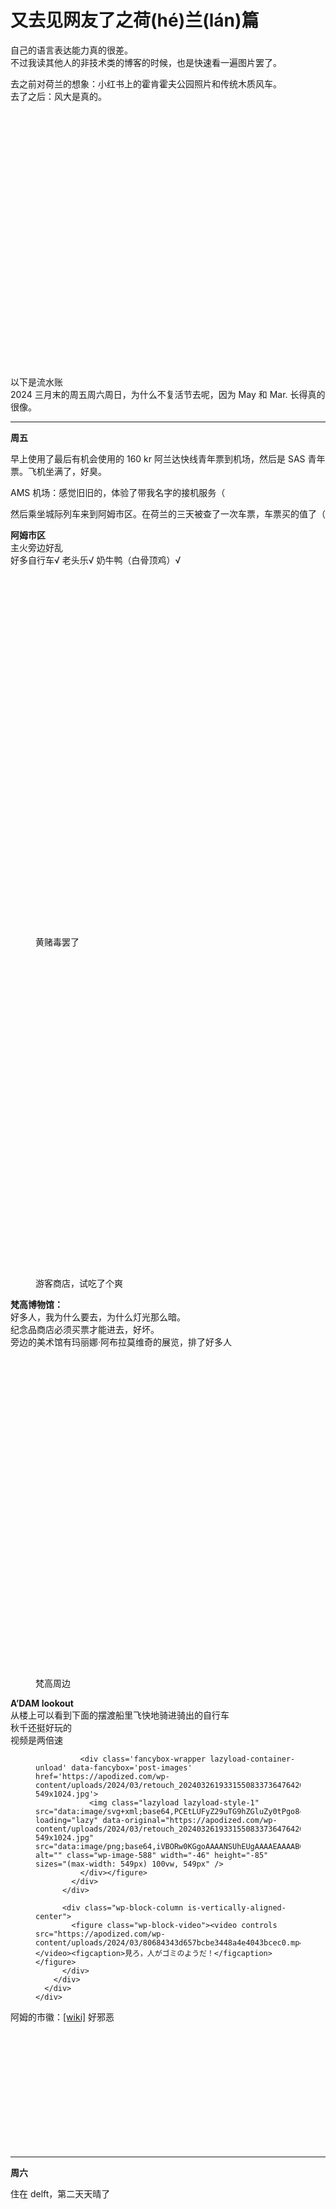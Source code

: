 # 又去见网友了之荷(hé)兰(lán)篇

自己的语言表达能力真的很差。  
不过我读其他人的非技术类的博客的时候，也是快速看一遍图片罢了。

去之前对荷兰的想象：小红书上的霍肯霍夫公园照片和传统木质风车。  
去了之后：风大是真的。

<div class="wp-block-image">
  <figure class="aligncenter size-full">
  
  <div class='fancybox-wrapper lazyload-container-unload' data-fancybox='post-images' href='https://apodized.com/wp-content/uploads/2024/03/aav8dxe_460swp9208948845296929570.webp'>
    <img class="lazyload lazyload-style-1" src="data:image/svg+xml;base64,PCEtLUFyZ29uTG9hZGluZy0tPgo8c3ZnIHdpZHRoPSIxIiBoZWlnaHQ9IjEiIHhtbG5zPSJodHRwOi8vd3d3LnczLm9yZy8yMDAwL3N2ZyIgc3Ryb2tlPSIjZmZmZmZmMDAiPjxnPjwvZz4KPC9zdmc+"  loading="lazy" width="460" height="409" data-original="https://apodized.com/wp-content/uploads/2024/03/aav8dxe_460swp9208948845296929570.webp" src="data:image/png;base64,iVBORw0KGgoAAAANSUhEUgAAAAEAAAABCAYAAAAfFcSJAAAAAXNSR0IArs4c6QAAAARnQU1BAACxjwv8YQUAAAAJcEhZcwAADsQAAA7EAZUrDhsAAAANSURBVBhXYzh8+PB/AAffA0nNPuCLAAAAAElFTkSuQmCC" alt="" class="wp-image-578"  sizes="(max-width: 460px) 100vw, 460px" />
  </div></figure>
</div>

以下是流水账  
2024 三月末的周五周六周日，为什么不复活节去呢，因为 May 和 Mar. 长得真的很像。

<hr class="wp-block-separator" />

<p class="has-text-align-center">
  <strong>周五</strong>
</p>

早上使用了最后有机会使用的 160 kr 阿兰达快线青年票到机场，然后是 SAS 青年票。飞机坐满了，好臭。

AMS 机场：感觉旧旧的，体验了带我名字的接机服务（

然后乘坐城际列车来到阿姆市区。在荷兰的三天被查了一次车票，车票买的值了（

**阿姆市区**  
主火旁边好乱  
好多自行车√ 老头乐√ 奶牛鸭（白骨顶鸡）√

<div class="wp-block-image">
  <figure class="aligncenter size-large is-resized">
  
  <div class='fancybox-wrapper lazyload-container-unload' data-fancybox='post-images' href='https://apodized.com/wp-content/uploads/2024/03/retouch_20240326165618801450136809310675880-1024x769.jpg'>
    <img class="lazyload lazyload-style-1" src="data:image/svg+xml;base64,PCEtLUFyZ29uTG9hZGluZy0tPgo8c3ZnIHdpZHRoPSIxIiBoZWlnaHQ9IjEiIHhtbG5zPSJodHRwOi8vd3d3LnczLm9yZy8yMDAwL3N2ZyIgc3Ryb2tlPSIjZmZmZmZmMDAiPjxnPjwvZz4KPC9zdmc+"  loading="lazy" data-original="https://apodized.com/wp-content/uploads/2024/03/retouch_20240326165618801450136809310675880-1024x769.jpg" src="data:image/png;base64,iVBORw0KGgoAAAANSUhEUgAAAAEAAAABCAYAAAAfFcSJAAAAAXNSR0IArs4c6QAAAARnQU1BAACxjwv8YQUAAAAJcEhZcwAADsQAAA7EAZUrDhsAAAANSURBVBhXYzh8+PB/AAffA0nNPuCLAAAAAElFTkSuQmCC" alt="" class="wp-image-582" width="768" height="577"  sizes="(max-width: 768px) 100vw, 768px" />
  </div><figcaption>黄赌毒罢了</figcaption></figure>
</div>

<div class="wp-block-image">
  <figure class="aligncenter size-large is-resized">
  
  <div class='fancybox-wrapper lazyload-container-unload' data-fancybox='post-images' href='https://apodized.com/wp-content/uploads/2024/03/retouch_20240326165516264698243285036465874-1024x1024.jpg'>
    <img class="lazyload lazyload-style-1" src="data:image/svg+xml;base64,PCEtLUFyZ29uTG9hZGluZy0tPgo8c3ZnIHdpZHRoPSIxIiBoZWlnaHQ9IjEiIHhtbG5zPSJodHRwOi8vd3d3LnczLm9yZy8yMDAwL3N2ZyIgc3Ryb2tlPSIjZmZmZmZmMDAiPjxnPjwvZz4KPC9zdmc+"  loading="lazy" data-original="https://apodized.com/wp-content/uploads/2024/03/retouch_20240326165516264698243285036465874-1024x1024.jpg" src="data:image/png;base64,iVBORw0KGgoAAAANSUhEUgAAAAEAAAABCAYAAAAfFcSJAAAAAXNSR0IArs4c6QAAAARnQU1BAACxjwv8YQUAAAAJcEhZcwAADsQAAA7EAZUrDhsAAAANSURBVBhXYzh8+PB/AAffA0nNPuCLAAAAAElFTkSuQmCC" alt="" class="wp-image-584" width="512" height="512"  sizes="(max-width: 512px) 100vw, 512px" />
  </div><figcaption>游客商店，试吃了个爽</figcaption></figure>
</div>

**梵高博物馆：**  
好多人，我为什么要去，为什么灯光那么暗。  
纪念品商店必须买票才能进去，好坏。  
旁边的美术馆有玛丽娜·阿布拉莫维奇的展览，排了好多人

<div class="wp-block-image">
  <figure class="aligncenter size-large is-resized">
  
  <div class='fancybox-wrapper lazyload-container-unload' data-fancybox='post-images' href='https://apodized.com/wp-content/uploads/2024/03/retouch_20240326165400747521919598186260880-1024x1024.jpg'>
    <img class="lazyload lazyload-style-1" src="data:image/svg+xml;base64,PCEtLUFyZ29uTG9hZGluZy0tPgo8c3ZnIHdpZHRoPSIxIiBoZWlnaHQ9IjEiIHhtbG5zPSJodHRwOi8vd3d3LnczLm9yZy8yMDAwL3N2ZyIgc3Ryb2tlPSIjZmZmZmZmMDAiPjxnPjwvZz4KPC9zdmc+"  loading="lazy" data-original="https://apodized.com/wp-content/uploads/2024/03/retouch_20240326165400747521919598186260880-1024x1024.jpg" src="data:image/png;base64,iVBORw0KGgoAAAANSUhEUgAAAAEAAAABCAYAAAAfFcSJAAAAAXNSR0IArs4c6QAAAARnQU1BAACxjwv8YQUAAAAJcEhZcwAADsQAAA7EAZUrDhsAAAANSURBVBhXYzh8+PB/AAffA0nNPuCLAAAAAElFTkSuQmCC" alt="" class="wp-image-589" width="512" height="512"  sizes="(max-width: 512px) 100vw, 512px" />
  </div><figcaption>梵高周边</figcaption></figure>
</div>

**A&#8217;DAM lookout**  
从楼上可以看到下面的摆渡船里飞快地骑进骑出的自行车  
秋千还挺好玩的  
视频是两倍速

<div class="wp-container-3 wp-block-group">
  <div class="wp-block-group__inner-container">
    <div class="wp-block-columns">
      <div class="wp-block-column" style="flex-basis:100%">
        <div class="wp-block-columns are-vertically-aligned-center">
          <div class="wp-block-column is-vertically-aligned-center">
            <div class="wp-block-image">
              <figure class="aligncenter size-large is-resized">
              
              <div class='fancybox-wrapper lazyload-container-unload' data-fancybox='post-images' href='https://apodized.com/wp-content/uploads/2024/03/retouch_20240326193315508337364764205720825-549x1024.jpg'>
                <img class="lazyload lazyload-style-1" src="data:image/svg+xml;base64,PCEtLUFyZ29uTG9hZGluZy0tPgo8c3ZnIHdpZHRoPSIxIiBoZWlnaHQ9IjEiIHhtbG5zPSJodHRwOi8vd3d3LnczLm9yZy8yMDAwL3N2ZyIgc3Ryb2tlPSIjZmZmZmZmMDAiPjxnPjwvZz4KPC9zdmc+"  loading="lazy" data-original="https://apodized.com/wp-content/uploads/2024/03/retouch_20240326193315508337364764205720825-549x1024.jpg" src="data:image/png;base64,iVBORw0KGgoAAAANSUhEUgAAAAEAAAABCAYAAAAfFcSJAAAAAXNSR0IArs4c6QAAAARnQU1BAACxjwv8YQUAAAAJcEhZcwAADsQAAA7EAZUrDhsAAAANSURBVBhXYzh8+PB/AAffA0nNPuCLAAAAAElFTkSuQmCC" alt="" class="wp-image-588" width="-46" height="-85"  sizes="(max-width: 549px) 100vw, 549px" />
              </div></figure>
            </div>
          </div>
          
          <div class="wp-block-column is-vertically-aligned-center">
            <figure class="wp-block-video"><video controls src="https://apodized.com/wp-content/uploads/2024/03/80684343d657bcbe3448a4e4043bcec0.mp4"></video><figcaption>見ろ，人がゴミのようだ！</figcaption></figure>
          </div>
        </div>
      </div>
    </div>
  </div>
</div>

阿姆的市徽：[[wiki]][1] 好邪恶

<div class="wp-block-image">
  <figure class="aligncenter size-large is-resized">
  
  <div class='fancybox-wrapper lazyload-container-unload' data-fancybox='post-images' href='https://apodized.com/wp-content/uploads/2024/03/Flag_of_Amsterdam.svg_-1024x683.png'>
    <img class="lazyload lazyload-style-1" src="data:image/svg+xml;base64,PCEtLUFyZ29uTG9hZGluZy0tPgo8c3ZnIHdpZHRoPSIxIiBoZWlnaHQ9IjEiIHhtbG5zPSJodHRwOi8vd3d3LnczLm9yZy8yMDAwL3N2ZyIgc3Ryb2tlPSIjZmZmZmZmMDAiPjxnPjwvZz4KPC9zdmc+"  loading="lazy" data-original="https://apodized.com/wp-content/uploads/2024/03/Flag_of_Amsterdam.svg_-1024x683.png" src="data:image/png;base64,iVBORw0KGgoAAAANSUhEUgAAAAEAAAABCAYAAAAfFcSJAAAAAXNSR0IArs4c6QAAAARnQU1BAACxjwv8YQUAAAAJcEhZcwAADsQAAA7EAZUrDhsAAAANSURBVBhXYzh8+PB/AAffA0nNPuCLAAAAAElFTkSuQmCC" alt="" class="wp-image-590" width="279" height="186"  sizes="(max-width: 279px) 100vw, 279px" />
  </div></figure>
</div>

<hr class="wp-block-separator" />

<p class="has-text-align-center">
  <strong>周六 </strong>
</p>

住在 delft，第二天天晴了

<div class="wp-block-image">
  <figure class="aligncenter size-large is-resized">
  
  <div class='fancybox-wrapper lazyload-container-unload' data-fancybox='post-images' href='https://apodized.com/wp-content/uploads/2024/03/retouch_20240326165756696039080180760933868-1024x1024.jpg'>
    <img class="lazyload lazyload-style-1" src="data:image/svg+xml;base64,PCEtLUFyZ29uTG9hZGluZy0tPgo8c3ZnIHdpZHRoPSIxIiBoZWlnaHQ9IjEiIHhtbG5zPSJodHRwOi8vd3d3LnczLm9yZy8yMDAwL3N2ZyIgc3Ryb2tlPSIjZmZmZmZmMDAiPjxnPjwvZz4KPC9zdmc+"  loading="lazy" data-original="https://apodized.com/wp-content/uploads/2024/03/retouch_20240326165756696039080180760933868-1024x1024.jpg" src="data:image/png;base64,iVBORw0KGgoAAAANSUhEUgAAAAEAAAABCAYAAAAfFcSJAAAAAXNSR0IArs4c6QAAAARnQU1BAACxjwv8YQUAAAAJcEhZcwAADsQAAA7EAZUrDhsAAAANSURBVBhXYzh8+PB/AAffA0nNPuCLAAAAAElFTkSuQmCC" alt="" class="wp-image-583" width="512" height="512"  sizes="(max-width: 512px) 100vw, 512px" />
  </div></figure>
</div>

↓ 直通火车站的双层自行车车库，我大为震惊

<div class="wp-block-image">
  <figure class="aligncenter size-large is-resized">
  
  <div class='fancybox-wrapper lazyload-container-unload' data-fancybox='post-images' href='https://apodized.com/wp-content/uploads/2024/03/retouch_20240326165828457206073936090811406-1024x1024.jpg'>
    <img class="lazyload lazyload-style-1" src="data:image/svg+xml;base64,PCEtLUFyZ29uTG9hZGluZy0tPgo8c3ZnIHdpZHRoPSIxIiBoZWlnaHQ9IjEiIHhtbG5zPSJodHRwOi8vd3d3LnczLm9yZy8yMDAwL3N2ZyIgc3Ryb2tlPSIjZmZmZmZmMDAiPjxnPjwvZz4KPC9zdmc+"  loading="lazy" data-original="https://apodized.com/wp-content/uploads/2024/03/retouch_20240326165828457206073936090811406-1024x1024.jpg" src="data:image/png;base64,iVBORw0KGgoAAAANSUhEUgAAAAEAAAABCAYAAAAfFcSJAAAAAXNSR0IArs4c6QAAAARnQU1BAACxjwv8YQUAAAAJcEhZcwAADsQAAA7EAZUrDhsAAAANSURBVBhXYzh8+PB/AAffA0nNPuCLAAAAAElFTkSuQmCC" alt="" class="wp-image-580" width="512" height="512"  sizes="(max-width: 512px) 100vw, 512px" />
  </div></figure>
</div>

然后去鹿特丹进行一番 city walk  
风好大，好现代的都市  
吃了天才拉面，没拍照，好油，家系拉面代餐（没吃过）

<div class="wp-block-image">
  <figure class="aligncenter size-large is-resized">
  
  <div class='fancybox-wrapper lazyload-container-unload' data-fancybox='post-images' href='https://apodized.com/wp-content/uploads/2024/03/retouch_20240326172110453997076651272574179-1024x1024.jpg'>
    <img class="lazyload lazyload-style-1" src="data:image/svg+xml;base64,PCEtLUFyZ29uTG9hZGluZy0tPgo8c3ZnIHdpZHRoPSIxIiBoZWlnaHQ9IjEiIHhtbG5zPSJodHRwOi8vd3d3LnczLm9yZy8yMDAwL3N2ZyIgc3Ryb2tlPSIjZmZmZmZmMDAiPjxnPjwvZz4KPC9zdmc+"  loading="lazy" data-original="https://apodized.com/wp-content/uploads/2024/03/retouch_20240326172110453997076651272574179-1024x1024.jpg" src="data:image/png;base64,iVBORw0KGgoAAAANSUhEUgAAAAEAAAABCAYAAAAfFcSJAAAAAXNSR0IArs4c6QAAAARnQU1BAACxjwv8YQUAAAAJcEhZcwAADsQAAA7EAZUrDhsAAAANSURBVBhXYzh8+PB/AAffA0nNPuCLAAAAAElFTkSuQmCC" alt="" class="wp-image-581" width="512" height="512"  sizes="(max-width: 512px) 100vw, 512px" />
  </div></figure>
</div>

↓ 骑自行车的人，明明公共交通也很发达。他们自行车蹬得贼快，我过马路好危险

<div class="wp-block-image">
  <figure class="aligncenter size-large is-resized">
  
  <div class='fancybox-wrapper lazyload-container-unload' data-fancybox='post-images' href='https://apodized.com/wp-content/uploads/2024/03/retouch_20240326180157126927550140411383941-1024x1024.jpg'>
    <img class="lazyload lazyload-style-1" src="data:image/svg+xml;base64,PCEtLUFyZ29uTG9hZGluZy0tPgo8c3ZnIHdpZHRoPSIxIiBoZWlnaHQ9IjEiIHhtbG5zPSJodHRwOi8vd3d3LnczLm9yZy8yMDAwL3N2ZyIgc3Ryb2tlPSIjZmZmZmZmMDAiPjxnPjwvZz4KPC9zdmc+"  loading="lazy" data-original="https://apodized.com/wp-content/uploads/2024/03/retouch_20240326180157126927550140411383941-1024x1024.jpg" src="data:image/png;base64,iVBORw0KGgoAAAANSUhEUgAAAAEAAAABCAYAAAAfFcSJAAAAAXNSR0IArs4c6QAAAARnQU1BAACxjwv8YQUAAAAJcEhZcwAADsQAAA7EAZUrDhsAAAANSURBVBhXYzh8+PB/AAffA0nNPuCLAAAAAElFTkSuQmCC" alt="" class="wp-image-595" width="512" height="512"  sizes="(max-width: 512px) 100vw, 512px" />
  </div></figure>
</div>

蓝色的自行车轮胎：swapfiets，一个自行车租赁平台

<div class="wp-block-image">
  <figure class="aligncenter size-large is-resized">
  
  <div class='fancybox-wrapper lazyload-container-unload' data-fancybox='post-images' href='https://apodized.com/wp-content/uploads/2024/03/2024-03-26_20-16-1024x604.png'>
    <img class="lazyload lazyload-style-1" src="data:image/svg+xml;base64,PCEtLUFyZ29uTG9hZGluZy0tPgo8c3ZnIHdpZHRoPSIxIiBoZWlnaHQ9IjEiIHhtbG5zPSJodHRwOi8vd3d3LnczLm9yZy8yMDAwL3N2ZyIgc3Ryb2tlPSIjZmZmZmZmMDAiPjxnPjwvZz4KPC9zdmc+"  loading="lazy" data-original="https://apodized.com/wp-content/uploads/2024/03/2024-03-26_20-16-1024x604.png" src="data:image/png;base64,iVBORw0KGgoAAAANSUhEUgAAAAEAAAABCAYAAAAfFcSJAAAAAXNSR0IArs4c6QAAAARnQU1BAACxjwv8YQUAAAAJcEhZcwAADsQAAA7EAZUrDhsAAAANSURBVBhXYzh8+PB/AAffA0nNPuCLAAAAAElFTkSuQmCC" alt="" class="wp-image-597" width="713" height="420"  sizes="(max-width: 713px) 100vw, 713px" />
  </div><figcaption>&#8220;for cyclist from 1.60 to 2.00 meters.&#8221; 🤡</figcaption></figure>
</div>

<hr class="wp-block-separator" />

<p class="has-text-align-center">
  <strong>周日</strong>
</p>

第三天上午去看了 TUD 图书馆，去的公交上碰到了一位曾经在 lund 上学的女生  
TUD 周围就能看到一些 townhouse，感觉非常宁静，（本地人）在这里生活一定很幸福吧

下午去了海牙，好大的风，好冷的雨  
席凡宁根海滩 <https://amsterdamian.com/see/photos/scheveningen-a-charming-seaside-resort-with-a-rich-history/>  
栈桥里面是饭店，还有一些街机，感觉有点老了

<div class="wp-block-columns">
  <div class="wp-block-column">
    <figure class="wp-block-video"><video controls src="https://apodized.com/wp-content/uploads/2024/03/7ffbcfce88ea9351e21120ba3702488f.mp4"></video><figcaption>请开声音</figcaption></figure>
  </div>
  
  <div class="wp-block-column">
    <figure class="wp-block-image size-large">
    
    <div class='fancybox-wrapper lazyload-container-unload' data-fancybox='post-images' href='https://apodized.com/wp-content/uploads/2024/03/retouch_20240326202513636315809020263237812-576x1024.jpg'>
      <img class="lazyload lazyload-style-1" src="data:image/svg+xml;base64,PCEtLUFyZ29uTG9hZGluZy0tPgo8c3ZnIHdpZHRoPSIxIiBoZWlnaHQ9IjEiIHhtbG5zPSJodHRwOi8vd3d3LnczLm9yZy8yMDAwL3N2ZyIgc3Ryb2tlPSIjZmZmZmZmMDAiPjxnPjwvZz4KPC9zdmc+"  loading="lazy" width="576" height="1024" data-original="https://apodized.com/wp-content/uploads/2024/03/retouch_20240326202513636315809020263237812-576x1024.jpg" src="data:image/png;base64,iVBORw0KGgoAAAANSUhEUgAAAAEAAAABCAYAAAAfFcSJAAAAAXNSR0IArs4c6QAAAARnQU1BAACxjwv8YQUAAAAJcEhZcwAADsQAAA7EAZUrDhsAAAANSURBVBhXYzh8+PB/AAffA0nNPuCLAAAAAElFTkSuQmCC" alt="" class="wp-image-598"  sizes="(max-width: 576px) 100vw, 576px" />
    </div><figcaption>很难评我当时在想什么</figcaption></figure>
  </div>
</div>

然后晚上就回去了，不出意料的晚点了。史基浦机场是 CT机 安检，高级。浅查了一下没找到哪些机场都是 CT机 安检，chatgpt 也不知道

年纪大了玩不动了，回去又双叒叕感冒（or流感or新冠or支原体or过敏加重）了

<hr class="wp-block-separator" />

三天下来听到好多陌生人讲英语，好不适应能听懂陌生人的讲话，感觉好尴尬  
还是斯德哥尔摩适合 i 人生存

战利品 ↓ 感谢两位老师的礼物

<div class="wp-block-image">
  <figure class="aligncenter size-large is-resized">
  
  <div class='fancybox-wrapper lazyload-container-unload' data-fancybox='post-images' href='https://apodized.com/wp-content/uploads/2024/03/retouch_20240326181636954663937310408399583-1024x1024.jpg'>
    <img class="lazyload lazyload-style-1" src="data:image/svg+xml;base64,PCEtLUFyZ29uTG9hZGluZy0tPgo8c3ZnIHdpZHRoPSIxIiBoZWlnaHQ9IjEiIHhtbG5zPSJodHRwOi8vd3d3LnczLm9yZy8yMDAwL3N2ZyIgc3Ryb2tlPSIjZmZmZmZmMDAiPjxnPjwvZz4KPC9zdmc+"  loading="lazy" data-original="https://apodized.com/wp-content/uploads/2024/03/retouch_20240326181636954663937310408399583-1024x1024.jpg" src="data:image/png;base64,iVBORw0KGgoAAAANSUhEUgAAAAEAAAABCAYAAAAfFcSJAAAAAXNSR0IArs4c6QAAAARnQU1BAACxjwv8YQUAAAAJcEhZcwAADsQAAA7EAZUrDhsAAAANSURBVBhXYzh8+PB/AAffA0nNPuCLAAAAAElFTkSuQmCC" alt="" class="wp-image-577" width="512" height="512"  sizes="(max-width: 512px) 100vw, 512px" />
  </div></figure>
</div>

吃的： 好吃好吃好吃好吃好吃

<div class="wp-block-image">
  <figure class="aligncenter size-large is-resized">
  
  <div class='fancybox-wrapper lazyload-container-unload' data-fancybox='post-images' href='https://apodized.com/wp-content/uploads/2024/03/mtxx_pt20240326_2040222266568017025509879028-1024x1024.jpg'>
    <img class="lazyload lazyload-style-1" src="data:image/svg+xml;base64,PCEtLUFyZ29uTG9hZGluZy0tPgo8c3ZnIHdpZHRoPSIxIiBoZWlnaHQ9IjEiIHhtbG5zPSJodHRwOi8vd3d3LnczLm9yZy8yMDAwL3N2ZyIgc3Ryb2tlPSIjZmZmZmZmMDAiPjxnPjwvZz4KPC9zdmc+"  loading="lazy" data-original="https://apodized.com/wp-content/uploads/2024/03/mtxx_pt20240326_2040222266568017025509879028-1024x1024.jpg" src="data:image/png;base64,iVBORw0KGgoAAAANSUhEUgAAAAEAAAABCAYAAAAfFcSJAAAAAXNSR0IArs4c6QAAAARnQU1BAACxjwv8YQUAAAAJcEhZcwAADsQAAA7EAZUrDhsAAAANSURBVBhXYzh8+PB/AAffA0nNPuCLAAAAAElFTkSuQmCC" alt="" class="wp-image-600" width="512" height="512"  sizes="(max-width: 512px) 100vw, 512px" />
  </div></figure>
</div>

  
回想一下网友们来斯德哥尔摩的时候都吃了什么，哈哈哈

以上，短短 800 字的内容就出现了 22 次 [好]

 [1]: https://zh.wikipedia.org/wiki/%E9%98%BF%E5%A7%86%E6%96%AF%E7%89%B9%E4%B8%B9%E5%B8%82%E6%97%97
